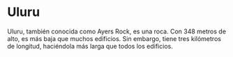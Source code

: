 # Uluru

Uluru, también conocida como Ayers Rock, es una roca. Con 348 metros de alto, es
más baja que muchos edificios. Sin embargo, tiene tres kilómetros de longitud,
haciéndola más larga que todos los edificios.
